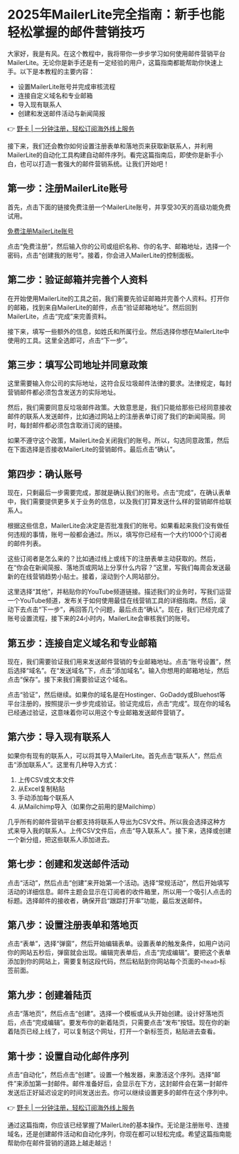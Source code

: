 # 2025年MailerLite完全指南：新手也能轻松掌握的邮件营销技巧

大家好，我是有风。在这个教程中，我将带你一步步学习如何使用邮件营销平台MailerLite。无论你是新手还是有一定经验的用户，这篇指南都能帮助你快速上手。以下是本教程的主要内容：

- 设置MailerLite账号并完成审核流程
- 连接自定义域名和专业邮箱
- 导入现有联系人
- 创建和发送邮件活动与新闻简报

👉 [野卡 | 一分钟注册，轻松订阅海外线上服务](https://bbtdd.com/yeka)

接下来，我们还会教你如何设置注册表单和落地页来获取新联系人，并利用MailerLite的自动化工具构建自动邮件序列。看完这篇指南后，即使你是新手小白，也可以打造一套强大的邮件营销系统。让我们开始吧！

## 第一步：注册MailerLite账号

首先，点击下面的链接免费注册一个MailerLite账号，并享受30天的高级功能免费试用。

[免费注册MailerLite账号](https://bit.ly/49cSJ8k)

点击“免费注册”，然后输入你的公司或组织名称、你的名字、邮箱地址，选择一个密码，点击“创建我的账号”。接着，你会进入MailerLite的控制面板。

## 第二步：验证邮箱并完善个人资料

在开始使用MailerLite的工具之前，我们需要先验证邮箱并完善个人资料。打开你的邮箱，找到来自MailerLite的邮件，点击“验证邮箱地址”。然后回到MailerLite，点击“完成”来完善资料。

接下来，填写一些额外的信息，如姓氏和所属行业。然后选择你想在MailerLite中使用的工具。这里全选即可，点击“下一步”。

## 第三步：填写公司地址并同意政策

这里需要输入你公司的实际地址，这符合反垃圾邮件法律的要求。法律规定，每封营销邮件都必须包含发送方的实际地址。

然后，我们需要同意反垃圾邮件政策。大致意思是，我们只能给那些已经同意接收邮件的联系人发送邮件，比如通过网站上的注册表单订阅了我们的新闻简报。同时，每封邮件都必须包含取消订阅的链接。

如果不遵守这个政策，MailerLite会关闭我们的账号。所以，勾选同意政策，然后在下面选择是否接收MailerLite的营销邮件。最后点击“确认”。

## 第四步：确认账号

现在，只剩最后一步需要完成，那就是确认我们的账号。点击“完成”，在确认表单中，我们需要提供更多关于业务的信息，以及我们打算发送什么样的营销邮件给联系人。

根据这些信息，MailerLite会决定是否批准我们的账号。如果看起来我们没有做任何违规的事情，账号一般都会通过。所以，填写你已经有一个大约1000个订阅者的邮件列表。

这些订阅者是怎么来的？比如通过线上或线下的注册表单主动获取的。然后，在“你会在新闻简报、落地页或网站上分享什么内容？”这里，写我们每周会发送最新的在线营销趋势小贴士。接着，滚动到个人网站部分。

这里选择“其他”，并粘贴你的YouTube频道链接。描述我们的业务时，写我们运营一个YouTube频道，发布关于如何使用最佳在线营销工具的详细指南。然后，滚动下去点击“下一步”，再回答几个问题，最后点击“确认”。现在，我们已经完成了账号设置流程，接下来的24小时内，MailerLite会审核我们的账号。

## 第五步：连接自定义域名和专业邮箱

现在，我们需要验证我们用来发送邮件营销的专业邮箱地址。点击“账号设置”，然后选择“域名”。在“发送域名”下，点击“添加域名”。输入你想用的邮箱地址，然后点击“保存”。接下来我们需要验证这个域名。

点击“验证”，然后继续。如果你的域名是在Hostinger、GoDaddy或Bluehost等平台注册的，按照提示一步步完成验证。验证完成后，点击“完成”。现在你的域名已经通过验证，这意味着你可以用这个专业邮箱发送邮件营销了。

## 第六步：导入现有联系人

如果你有现有的联系人，可以将其导入MailerLite。首先点击“联系人”，然后点击“添加联系人”。这里有几种导入方式：

1. 上传CSV或文本文件
2. 从Excel复制粘贴
3. 手动添加每个联系人
4. 从Mailchimp导入（如果你之前用的是Mailchimp）

几乎所有的邮件营销平台都支持将联系人导出为CSV文件。所以我会选择这种方式来导入我的联系人。上传CSV文件后，点击“导入联系人”。接下来，选择或创建一个新分组，把这些联系人添加进去。

## 第七步：创建和发送邮件活动

点击“活动”，然后点击“创建”来开始第一个活动。选择“常规活动”，然后开始填写活动的详细信息。邮件主题会显示在订阅者的收件箱里，所以用一个吸引人点击的标题。选择邮件的接收者，确保开启“跟踪打开率”功能，最后发送邮件。

## 第八步：设置注册表单和落地页

点击“表单”，选择“弹窗”，然后开始编辑表单。设置表单的触发条件，如用户访问你的网站五秒后，弹窗就会出现。编辑完表单后，点击“完成编辑”。要把这个表单添加到你的网站上，需要复制这段代码，然后粘贴到你网站每个页面的`<head>`标签前面。

## 第九步：创建着陆页

点击“落地页”，然后点击“创建”。选择一个模板或从头开始创建。设计好落地页后，点击“完成编辑”。要发布你的新着陆页，只需要点击“发布”按钮。现在你的新着陆页已经上线了，可以复制这个网址，打开一个新标签页，粘贴进去查看。

## 第十步：设置自动化邮件序列

点击“自动化”，然后点击“创建”。设置一个触发器，来激活这个序列。选择“邮件”来添加第一封邮件。邮件准备好后，会显示在下方，这封邮件会在第一封邮件发送后正好延迟设定的时间发送出去。你可以继续设置更多的邮件在这个序列中。

👉 [野卡 | 一分钟注册，轻松订阅海外线上服务](https://bbtdd.com/yeka)

通过这篇指南，你应该已经掌握了MailerLite的基本操作。无论是注册账号、连接域名，还是创建邮件活动和自动化序列，你现在都可以轻松完成。希望这篇指南能帮助你在邮件营销的道路上越走越远！